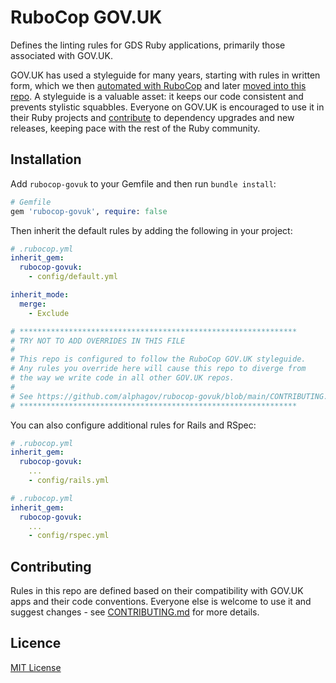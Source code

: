 # RuboCop GOV.UK

Defines the linting rules for GDS Ruby applications, primarily those associated with GOV.UK.

GOV.UK has used a styleguide for many years, starting with rules in written form, which we then [automated with RuboCop](https://github.com/alphagov/styleguides/commit/cb589cdc4ba17f9c341f4db75900e554dd042672#diff-99f257b41e6471357be7e37c3a41d79045d11f7f0ae1000d6f7fc63b502273e7) and later [moved into this repo](https://github.com/alphagov/govuk-rfcs/blob/main/rfc-100-linting.md#proposal). A styleguide is a valuable asset: it keeps our code consistent and prevents stylistic squabbles. Everyone on GOV.UK is encouraged to use it in their Ruby projects and [contribute](CONTRIBUTING.md) to dependency upgrades and new releases, keeping pace with the rest of the Ruby community.

## Installation

Add `rubocop-govuk` to your Gemfile and then run `bundle install`:

```ruby
# Gemfile
gem 'rubocop-govuk', require: false
```

Then inherit the default rules by adding the following in your project:

```yaml
# .rubocop.yml
inherit_gem:
  rubocop-govuk:
    - config/default.yml

inherit_mode:
  merge:
    - Exclude

# **************************************************************
# TRY NOT TO ADD OVERRIDES IN THIS FILE
#
# This repo is configured to follow the RuboCop GOV.UK styleguide.
# Any rules you override here will cause this repo to diverge from
# the way we write code in all other GOV.UK repos.
#
# See https://github.com/alphagov/rubocop-govuk/blob/main/CONTRIBUTING.md
# **************************************************************
```

You can also configure additional rules for Rails and RSpec:

```yaml
# .rubocop.yml
inherit_gem:
  rubocop-govuk:
    ...
    - config/rails.yml
```

```yaml
# .rubocop.yml
inherit_gem:
  rubocop-govuk:
    ...
    - config/rspec.yml
```

## Contributing

Rules in this repo are defined based on their compatibility with GOV.UK apps and their code conventions. Everyone else is welcome to use it and suggest changes - see [CONTRIBUTING.md](CONTRIBUTING.md) for more details.

## Licence

[MIT License](LICENCE)

